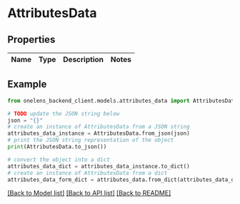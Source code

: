 # AttributesData


## Properties

Name | Type | Description | Notes
------------ | ------------- | ------------- | -------------

## Example

```python
from onelens_backend_client.models.attributes_data import AttributesData

# TODO update the JSON string below
json = "{}"
# create an instance of AttributesData from a JSON string
attributes_data_instance = AttributesData.from_json(json)
# print the JSON string representation of the object
print(AttributesData.to_json())

# convert the object into a dict
attributes_data_dict = attributes_data_instance.to_dict()
# create an instance of AttributesData from a dict
attributes_data_form_dict = attributes_data.from_dict(attributes_data_dict)
```
[[Back to Model list]](../README.md#documentation-for-models) [[Back to API list]](../README.md#documentation-for-api-endpoints) [[Back to README]](../README.md)


